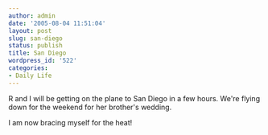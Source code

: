 ```yaml
---
author: admin
date: '2005-08-04 11:51:04'
layout: post
slug: san-diego
status: publish
title: San Diego
wordpress_id: '522'
categories:
- Daily Life
---
```


R and I will be getting on the plane to San Diego in a few hours. We're
flying down for the weekend for her brother's wedding.

I am now bracing myself for the heat!

